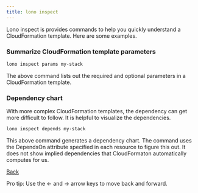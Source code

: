 ```yaml
---
title: lono inspect
---
```


Lono inspect is provides commands to help you quickly understand a CloudFormation template. Here are some examples.

### Summarize CloudFormation template parameters

```sh
lono inspect params my-stack
```

The above command lists out the required and optional parameters in a CloudFormation template.

### Dependency chart

With more complex CloudFormation templates, the dependency can get more difficult to follow.  It is helpful to visualize the dependencies.

```sh
lono inspect depends my-stack
```

This above command generates a dependency chart.  The command uses the DependsOn attribute specified in each resource to figure this out.  It does not show implied dependencies that CloudFormaton automatically computes for us.

<a id="prev" class="btn btn-basic" href="{% link articles.md %}">Back</a>
<p class="keyboard-tip">Pro tip: Use the <- and -> arrow keys to move back and forward.</p>

